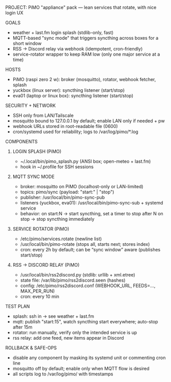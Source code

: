 PROJECT: PiMO "appliance" pack — lean services that rotate, with nice login UX

GOALS
- weather + last.fm login splash (stdlib-only, fast)
- MQTT-based "sync mode" that triggers syncthing across boxes for a short window
- RSS → Discord relay via webhook (idempotent, cron-friendly)
- service-rotator wrapper to keep RAM low (only one major service at a time)

HOSTS
- PiMO (raspi zero 2 w): broker (mosquitto), rotator, webhook fetcher, splash
- yuckbox (linux server): syncthing listener (start/stop)
- eva01 (laptop or linux box): syncthing listener (start/stop)

SECURITY + NETWORK
- SSH only from LAN/Tailscale
- mosquitto bound to 127.0.0.1 by default; enable LAN only if needed + pw
- webhook URLs stored in root-readable file (0600)
- cron/systemd used for reliability; logs to /var/log/pimo/*.log

COMPONENTS
1) LOGIN SPLASH (PiMO)
   - ~/.local/bin/pimo_splash.py (ANSI box; open-meteo + last.fm)
   - hook in ~/.profile for SSH sessions

2) MQTT SYNC MODE
   - broker: mosquitto on PiMO (localhost-only or LAN-limited)
   - topics: pimo/sync  (payload: "start:<minutes>" | "stop")
   - publisher: /usr/local/bin/pimo-sync-pub
   - listeners (yuckbox, eva01): /usr/local/bin/pimo-sync-sub + systemd service
   - behavior: on start:N → start syncthing, set a timer to stop after N
               on stop → stop syncthing immediately

3) SERVICE ROTATOR (PiMO)
   - /etc/pimo/services.rotate (newline list)
   - /usr/local/bin/pimo-rotate (stops all, starts next; stores index)
   - cron: every 2h by default; can be “sync window” aware (publishes start/stop)

4) RSS → DISCORD RELAY (PiMO)
   - /usr/local/bin/rss2discord.py (stdlib: urllib + xml.etree)
   - state file: /var/lib/pimo/rss2discord.seen (hashes)
   - config: /etc/pimo/rss2discord.conf  (WEBHOOK_URL, FEEDS=..., MAX_PER_RUN)
   - cron: every 10 min

TEST PLAN
- splash: ssh in → see weather + last.fm
- mqtt: publish "start:15", watch syncthing start everywhere; auto-stop after 15m
- rotator: run manually, verify only the intended service is up
- rss relay: add one feed, new items appear in Discord

ROLLBACK & SAFE-OPS
- disable any component by masking its systemd unit or commenting cron line
- mosquitto off by default; enable only when MQTT flow is desired
- all scripts log to /var/log/pimo/ with timestamps